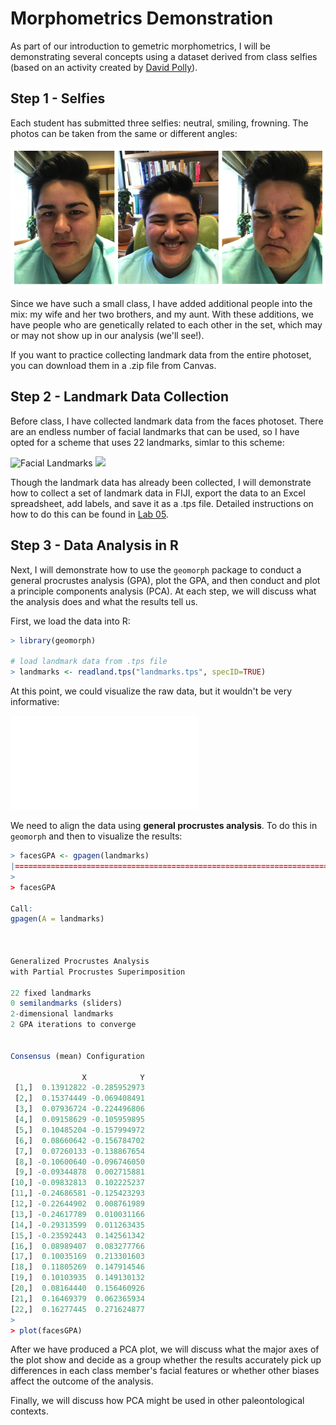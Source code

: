 # Morphometrics Demonstration

As part of our introduction to gemetric morphometrics, I will be demonstrating several concepts using a dataset derived from class selfies (based on an activity created by [David Polly](http://www.indiana.edu/~g562/)). 

## Step 1 - Selfies

Each student has submitted three selfies: neutral, smiling, frowning. The photos can be taken from the same or different angles:

![Faces Fig01](/Images/Faces_Fig1.png)

Since we have such a small class, I have added additional people into the mix: my wife and her two brothers, and my aunt. With these additions, we have people who are genetically related to each other in the set, which may or may not show up in our analysis (we'll see!).

If you want to practice collecting landmark data from the entire photoset, you can download them in a .zip file from Canvas.

## Step 2 - Landmark Data Collection

Before class, I have collected landmark data from the faces photoset. There are an endless number of facial landmarks that can be used, so I have opted for a scheme that uses 22 landmarks, simlar to this scheme:

![Facial Landmarks](https://docs.microsoft.com/en-us/azure/cognitive-services/face/images/landmarks.1.jpg) <img src="https://github.com/robyndahl/AdvancedPaleobiology/blob/master/Images/Landmarks.png?raw=true" width="250">

Though the landmark data has already been collected, I will demonstrate how to collect a set of landmark data in FIJI, export the data to an Excel spreadsheet, add labels, and save it as a .tps file. Detailed instructions on how to do this can be found in [Lab 05](/Labs/Lab05.md).

## Step 3 - Data Analysis in R

Next, I will demonstrate how to use the `geomorph` package to conduct a general procrustes analysis (GPA), plot the GPA, and then conduct and plot a principle components analysis (PCA). At each step, we will discuss what the analysis does and what the results tell us.

First, we load the data into R:

````R
> library(geomorph)

# load landmark data from .tps file
> landmarks <- readland.tps("landmarks.tps", specID=TRUE)
````

At this point, we could visualize the raw data, but it wouldn't be very informative:

![Raw Landmark Data](/Images/rawlands.pdf)

We need to align the data using **general procrustes analysis**. To do this in `geomorph` and then to visualize the results:

````R
> facesGPA <- gpagen(landmarks)
|=================================================================================| 100%
>
> facesGPA

Call:
gpagen(A = landmarks) 



Generalized Procrustes Analysis
with Partial Procrustes Superimposition

22 fixed landmarks
0 semilandmarks (sliders)
2-dimensional landmarks
2 GPA iterations to converge


Consensus (mean) Configuration

                X            Y
 [1,]  0.13912822 -0.285952973
 [2,]  0.15374449 -0.069408491
 [3,]  0.07936724 -0.224496806
 [4,]  0.09158629 -0.105959895
 [5,]  0.10485204 -0.157994972
 [6,]  0.08660642 -0.156784702
 [7,]  0.07260133 -0.138867654
 [8,] -0.10600640 -0.096746050
 [9,] -0.09344878  0.002715881
[10,] -0.09832813  0.102225237
[11,] -0.24686581 -0.125423293
[12,] -0.22644902  0.008761989
[13,] -0.24617789  0.010031166
[14,] -0.29313599  0.011263435
[15,] -0.23592443  0.142561342
[16,]  0.08989407  0.083277766
[17,]  0.10035169  0.213301603
[18,]  0.11805269  0.147914546
[19,]  0.10103935  0.149130132
[20,]  0.08164440  0.156460926
[21,]  0.16469379  0.062365934
[22,]  0.16277445  0.271624877
>
> plot(facesGPA)
````

After we have produced a PCA plot, we will discuss what the major axes of the plot show and decide as a group whether the results accurately pick up differences in each class member's facial features or whether other biases affect the outcome of the analysis.

Finally, we will discuss how PCA might be used in other paleontological contexts.
